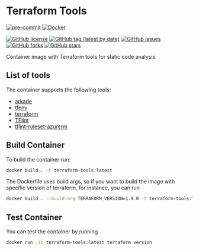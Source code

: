# Terraform Tools

[![pre-commit](https://img.shields.io/badge/pre--commit-enabled-brightgreen?logo=pre-commit&logoColor=white)](https://github.com/pre-commit/pre-commit)
[![Docker](https://img.shields.io/badge/Docker%20Hub-bcochofel%2Fterraform--tools-blue)](https://hub.docker.com/r/bcochofel/terraform-tools)

[![GitHub license](https://img.shields.io/github/license/bcochofel/terraform-tools.svg)](https://github.com/bcochofel/terraform-tools/blob/master/LICENSE)
[![GitHub tag (latest by date)](https://img.shields.io/github/v/tag/bcochofel/terraform-tools)](https://github.com/bcochofel/terraform-tools/tags)
[![GitHub issues](https://img.shields.io/github/issues/bcochofel/terraform-tools.svg)](https://github.com/bcochofel/terraform-tools/issues/)
[![GitHub forks](https://img.shields.io/github/forks/bcochofel/terraform-tools.svg?style=social&label=Fork&maxAge=2592000)](https://github.com/bcochofel/terraform-tools/network/)
[![GitHub stars](https://img.shields.io/github/stars/bcochofel/terraform-tools.svg?style=social&label=Star&maxAge=2592000)](https://github.com/bcochofel/terraform-tools/stargazers/)

Container image with Terraform tools for static code analysis.

## List of tools

The container supports the following tools:

- [arkade](https://github.com/alexellis/arkade)
- [tfenv](https://github.com/tfutils/tfenv)
- [terraform](https://developer.hashicorp.com/terraform/install)
- [TFlint](https://github.com/terraform-linters/tflint)
- [tflint-ruleset-azurerm](https://github.com/terraform-linters/tflint-ruleset-azurerm)

## Build Container

To build the container run:

```bash
docker build . -t terraform-tools:latest
```

The Dockerfile uses build args, so if you want to build the image with specific version of terraform, for instance, you can run

```bash
docker build . --build-arg TERRAFORM_VERSION=1.9.0 -t terraform-tools:latest
```

## Test Container

You can test the container by running

```bash
docker run -it terraform-tools:latest terraform version
```
